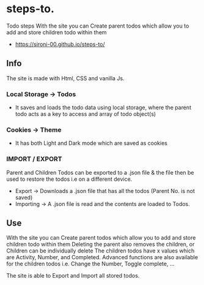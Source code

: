 # steps-to.
Todo steps
With the site you can Create parent todos which allow you to add and store children todo within them

- https://sironi-00.github.io/steps-to/

## Info
The site is made with Html, CSS and vanilla Js.
### Local Storage -> Todos
- It saves and loads the todo data using local storage, where the parent todo acts as a key to access and array of todo object(s)
### Cookies -> Theme
- It has both Light and Dark mode which are saved as cookies
### IMPORT / EXPORT
Parent and Children Todos can be exported to a .json file & the file then be used to restore the todos i.e on a different device.
- Export -> Downloads a .json file that has all the todos (Parent No. is not saved)
- Importing -> A .json file is read and the contents are loaded to Todos.

## Use
With the site you can Create parent todos which allow you to add and store children todo within them
Deleting the parent also removes the children, or Children can be individually delete
The children todos have x values which are Activity, Number, and Completed. 
Advanced functions are also available for the children todos i.e. Change the Number, Toggle complete, ...

The site is able to Export and Import all stored todos.
